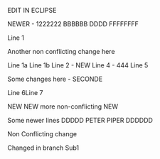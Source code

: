 EDIT IN ECLIPSE

NEWER - 1222222 BBBBBB DDDD FFFFFFFF

Line 1

Another non conflicting change here

Line 1a
Line 1b
Line 2 - NEW
Line 4 - 444
Line 5

Some changes here - SECONDE

Line 6Line 7

NEW
NEW more non-conflicting
NEW

Some newer lines DDDDD
PETER PIPER DDDDDD

Non Conflicting change

Changed in branch Sub1

